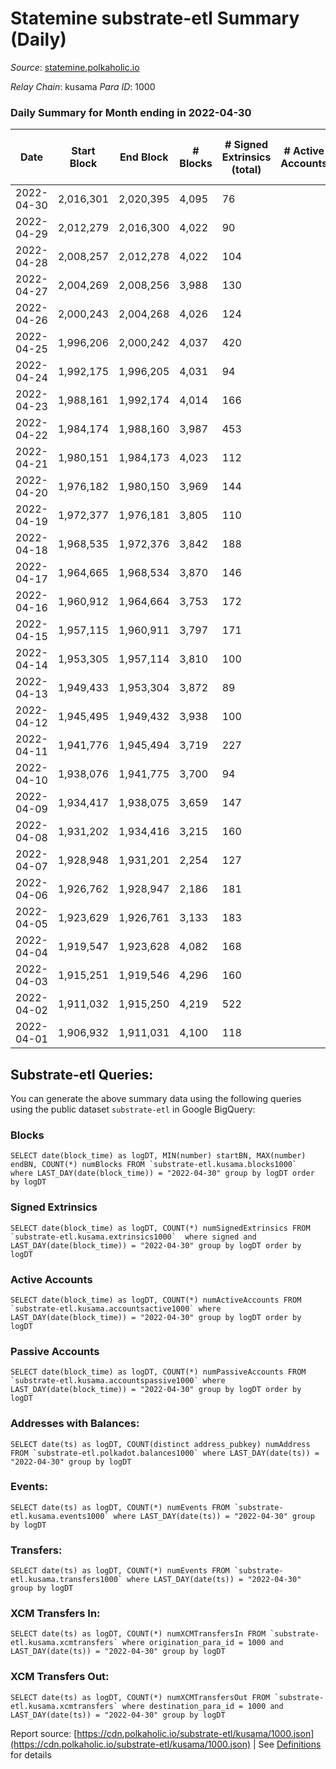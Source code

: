 # Statemine substrate-etl Summary (Daily)

_Source_: [statemine.polkaholic.io](https://statemine.polkaholic.io)

*Relay Chain*: kusama
*Para ID*: 1000



### Daily Summary for Month ending in 2022-04-30


| Date | Start Block | End Block | # Blocks | # Signed Extrinsics (total) | # Active Accounts | # Passive | # New | # Addresses with Balances | # Events | # Transfers | # XCM Transfers In | # XCM Transfers Out | Issues | 
| ---- | ----------- | --------- | -------- | --------------------------- | ----------------- | --------- | ----- | ------------------------- | -------- | ----------- | ------------------ | ------------------- | ------ |
| 2022-04-30 | 2,016,301 | 2,020,395 | 4,095 | 76 |  |  |  | 21,963 | 10,033 | 1,457 ($36,183.43) | 14 ($3,530.00) | 15 ($8,336.85) |  |
| 2022-04-29 | 2,012,279 | 2,016,300 | 4,022 | 90 |  |  |  | 21,950 | 9,992 | 1,497 ($149,477.69) | 15 ($16,979.59) | 20 ($63,496.29) |  |
| 2022-04-28 | 2,008,257 | 2,012,278 | 4,022 | 104 |  |  |  | 21,940 | 10,241 | 1,705 ($81,184.56) | 17 ($12,042.36) | 21 ($32,301.11) |  |
| 2022-04-27 | 2,004,269 | 2,008,256 | 3,988 | 130 |  |  |  | 21,922 | 10,587 | 1,944 ($444,351.99) | 27 ($2,055.12) | 41 ($48,324.76) |  |
| 2022-04-26 | 2,000,243 | 2,004,268 | 4,026 | 124 |  |  |  | 21,905 | 10,635 | 2,008 ($672,776.91) | 14 ($3,960.64) | 36 ($106,736.43) |  |
| 2022-04-25 | 1,996,206 | 2,000,242 | 4,037 | 420 |  |  |  | 21,889 | 12,972 | 2,539 ($199,770.62) | 42 ($6,021.45) | 31 ($267,072.35) |  |
| 2022-04-24 | 1,992,175 | 1,996,205 | 4,031 | 94 |  |  |  | 21,850 | 10,293 | 1,640 ($34,516.72) | 28 ($6,573.68) | 41 ($33,859.03) |  |
| 2022-04-23 | 1,988,161 | 1,992,174 | 4,014 | 166 |  |  |  | 21,832 | 11,782 | 2,647 ($36,403.56) | 19 ($20,666.53) | 23 ($35,282.54) |  |
| 2022-04-22 | 1,984,174 | 1,988,160 | 3,987 | 453 |  |  |  | 21,733 | 14,669 | 3,468 ($680,475.17) | 31 ($35,340.97) | 62 ($1,725,146.40) |  |
| 2022-04-21 | 1,980,151 | 1,984,173 | 4,023 | 112 |  |  |  | 21,417 | 10,888 | 2,165 ($97,711.21) | 33 ($19,797.84) | 41 ($96,970.22) |  |
| 2022-04-20 | 1,976,182 | 1,980,150 | 3,969 | 144 |  |  |  | 21,401 | 11,075 | 2,319 ($414,524.86) | 35 ($87,517.73) | 40 ($1,075,213.87) |  |
| 2022-04-19 | 1,972,377 | 1,976,181 | 3,805 | 110 |  |  |  | 21,376 | 10,004 | 1,721 ($99,328.18) | 34 ($14,725.93) | 29 ($200,662.36) |  |
| 2022-04-18 | 1,968,535 | 1,972,376 | 3,842 | 188 |  |  |  | 21,355 | 10,613 | 2,098 ($32,351.41) | 16 ($6,953.53) | 33 ($42,072.36) |  |
| 2022-04-17 | 1,964,665 | 1,968,534 | 3,870 | 146 |  |  |  | 21,340 | 10,584 | 2,106 ($79,274.78) | 23 ($78,911.92) | 36 ($163,085.75) |  |
| 2022-04-16 | 1,960,912 | 1,964,664 | 3,753 | 172 |  |  |  | 21,327 | 10,676 | 2,302 ($55,040.14) | 15 ($10,375.49) | 77 ($98,988.59) |  |
| 2022-04-15 | 1,957,115 | 1,960,911 | 3,797 | 171 |  |  |  |  | 11,461 | 2,572 ($121,609.15) | 18 ($3,420.39) | 42 ($137,717.56) |  |
| 2022-04-14 | 1,953,305 | 1,957,114 | 3,810 | 100 |  |  |  | 21,281 | 9,829 | 1,635 ($59,942.77) | 26 ($47,960.71) | 23 ($430,134.99) |  |
| 2022-04-13 | 1,949,433 | 1,953,304 | 3,872 | 89 |  |  |  | 21,261 | 9,758 | 1,542 ($219,042.94) | 18 ($2,682.09) | 26 ($328,642.47) |  |
| 2022-04-12 | 1,945,495 | 1,949,432 | 3,938 | 100 |  |  |  | 21,251 | 9,804 | 1,429 ($346,300.52) | 18 ($8,387.55) | 16 ($423,918.81) |  |
| 2022-04-11 | 1,941,776 | 1,945,494 | 3,719 | 227 |  |  |  | 21,247 | 10,847 | 2,338 ($35,472.11) | 41 ($3,628.00) | 25 ($42,158.70) |  |
| 2022-04-10 | 1,938,076 | 1,941,775 | 3,700 | 94 |  |  |  | 21,219 | 9,421 | 1,561 ($77,319.23) | 20 ($2,283.88) | 14 ($21,194.01) |  |
| 2022-04-09 | 1,934,417 | 1,938,075 | 3,659 | 147 |  |  |  |  | 10,462 | 2,292 ($108,458.35) | 39 ($25,963.11) | 47 ($86,545.80) |  |
| 2022-04-08 | 1,931,202 | 1,934,416 | 3,215 | 160 |  |  |  | 21,177 | 9,422 | 2,103 ($296,782.38) | 42 ($20,909.87) | 25 ($59,957.43) |  |
| 2022-04-07 | 1,928,948 | 1,931,201 | 2,254 | 127 |  |  |  | 21,151 | 6,785 | 1,582 ($355,184.10) | 38 ($7,731.37) | 30 ($497,265.81) |  |
| 2022-04-06 | 1,926,762 | 1,928,947 | 2,186 | 181 |  |  |  | 21,130 | 6,925 | 1,657 ($156,660.93) | 39 ($34,032.38) | 50 ($345,162.20) |  |
| 2022-04-05 | 1,923,629 | 1,926,761 | 3,133 | 183 |  |  |  | 21,105 | 9,246 | 1,992 ($184,357.89) | 56 ($49,312.66) | 30 ($90,748.68) |  |
| 2022-04-04 | 1,919,547 | 1,923,628 | 4,082 | 168 |  |  |  | 21,076 | 10,919 | 1,961 ($119,664.95) | 26 ($7,127.21) | 30 ($115,115.76) |  |
| 2022-04-03 | 1,915,251 | 1,919,546 | 4,296 | 160 |  |  |  | 21,045 | 11,640 | 2,173 ($93,237.56) | 44 ($5,751.16) | 32 ($76,486.07) |  |
| 2022-04-02 | 1,911,032 | 1,915,250 | 4,219 | 522 |  |  |  | 21,017 | 13,553 | 2,937 ($225,350.47) | 36 ($13,187.57) | 50 ($394,723.75) |  |
| 2022-04-01 | 1,906,932 | 1,911,031 | 4,100 | 118 |  |  |  | 20,913 | 10,227 | 1,440 ($144,247.31) | 15 ($38,011.74) | 42 ($267,867.89) |  |

## Substrate-etl Queries:
You can generate the above summary data using the following queries using the public dataset `substrate-etl` in Google BigQuery:


### Blocks
```
SELECT date(block_time) as logDT, MIN(number) startBN, MAX(number) endBN, COUNT(*) numBlocks FROM `substrate-etl.kusama.blocks1000`  where LAST_DAY(date(block_time)) = "2022-04-30" group by logDT order by logDT
```


### Signed Extrinsics
```
SELECT date(block_time) as logDT, COUNT(*) numSignedExtrinsics FROM `substrate-etl.kusama.extrinsics1000`  where signed and LAST_DAY(date(block_time)) = "2022-04-30" group by logDT order by logDT
```


### Active Accounts
```
SELECT date(block_time) as logDT, COUNT(*) numActiveAccounts FROM `substrate-etl.kusama.accountsactive1000` where LAST_DAY(date(block_time)) = "2022-04-30" group by logDT order by logDT
```


### Passive Accounts
```
SELECT date(block_time) as logDT, COUNT(*) numPassiveAccounts FROM `substrate-etl.kusama.accountspassive1000` where LAST_DAY(date(block_time)) = "2022-04-30" group by logDT order by logDT
```


### Addresses with Balances:
```
SELECT date(ts) as logDT, COUNT(distinct address_pubkey) numAddress FROM `substrate-etl.polkadot.balances1000` where LAST_DAY(date(ts)) = "2022-04-30" group by logDT
```


### Events:
```
SELECT date(ts) as logDT, COUNT(*) numEvents FROM `substrate-etl.kusama.events1000` where LAST_DAY(date(ts)) = "2022-04-30" group by logDT
```


### Transfers:
```
SELECT date(ts) as logDT, COUNT(*) numEvents FROM `substrate-etl.kusama.transfers1000` where LAST_DAY(date(ts)) = "2022-04-30" group by logDT
```


### XCM Transfers In:
```
SELECT date(ts) as logDT, COUNT(*) numXCMTransfersIn FROM `substrate-etl.kusama.xcmtransfers` where origination_para_id = 1000 and LAST_DAY(date(ts)) = "2022-04-30" group by logDT
```


### XCM Transfers Out:
```
SELECT date(ts) as logDT, COUNT(*) numXCMTransfersOut FROM `substrate-etl.kusama.xcmtransfers` where destination_para_id = 1000 and LAST_DAY(date(ts)) = "2022-04-30" group by logDT
```



Report source: [https://cdn.polkaholic.io/substrate-etl/kusama/1000.json](https://cdn.polkaholic.io/substrate-etl/kusama/1000.json) | See [Definitions](/DEFINITIONS.md) for details
